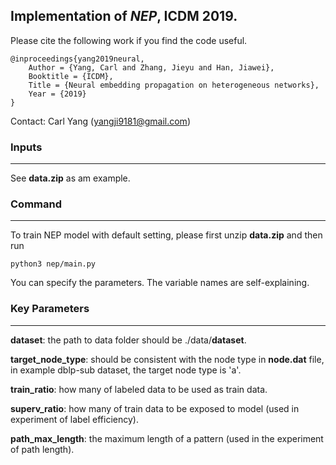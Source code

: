 ## Implementation of *NEP*, ICDM 2019.

Please cite the following work if you find the code useful.

```
@inproceedings{yang2019neural,
	Author = {Yang, Carl and Zhang, Jieyu and Han, Jiawei},
	Booktitle = {ICDM},
	Title = {Neural embedding propagation on heterogeneous networks},
	Year = {2019}
}
```
Contact: Carl Yang (yangji9181@gmail.com)

### Inputs
---------------
See **data.zip** as am example.


### Command
---------------

To train NEP model with default setting, please first unzip **data.zip** and then run
```
python3 nep/main.py
```

You can specify the parameters. The variable names are self-explaining.


### Key Parameters
---------------

**dataset**: the path to data folder should be ./data/**dataset**.

**target_node_type**: should be consistent with the node type in **node.dat** file, in example dblp-sub dataset, the target node type is 'a'.

**train_ratio**: how many of labeled data to be used as train data.

**superv_ratio**: how many of train data to be exposed to model (used in experiment of label efficiency).

**path_max_length**: the maximum length of a pattern (used in the experiment of path length).
